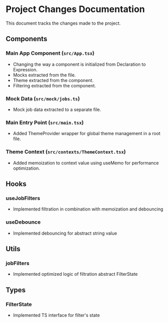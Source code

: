 # Project Changes Documentation

This document tracks the changes made to the project.

## Components

### Main App Component (`src/App.tsx`)
- Changing the way a component is initialized from Declaration to Expression.
- Mocks extracted from the file.
- Theme extracted from the component.
- Filtering extracted from the component.

### Mock Data (`src/mock/jobs.ts`)
- Mock job data extracted to a separate file.

### Main Entry Point (`src/main.tsx`)
- Added ThemeProvider wrapper for global theme management in a root file.

### Theme Context (`src/contexts/ThemeContext.tsx`)
- Added memoization to context value using useMemo for performance optimization.

## Hooks

### useJobFilters
- Implemented filtration in combination with memoization and debouncing

### useDebounce
- Implemented debouncing for abstract string value

## Utils

### jobFilters
- Implemented optimized logic of filtration abstract FilterState

## Types

### FilterState
- Implemented TS interface for filter's state